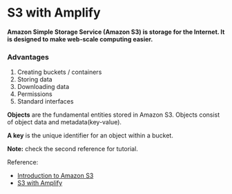 # S3 with Amplify

**Amazon Simple Storage Service (Amazon S3) is storage for the Internet. It is designed to make web-scale computing easier.**

### Advantages
1. Creating buckets / containers
2. Storing data
3. Downloading data
4. Permissions
5. Standard interfaces

**Objects** are the fundamental entities stored in Amazon S3. Objects consist of object data and metadata(key-value). 

**A key** is the unique identifier for an object within a bucket.


**Note:** check the second reference for tutorial.

Reference:

* [Introduction to Amazon S3](https://docs.aws.amazon.com/AmazonS3/latest/userguide/Welcome.html)
* [S3 with Amplify](https://docs.amplify.aws/lib/storage/getting-started/)